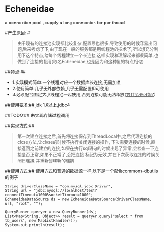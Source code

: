 Echeneidae
==========

a connection pool , supply a long connection for per thread 

#产生原因: #
>    由于现有的连接池实现都比较复杂,配置项也很多,导致使用的时候容易出问题,后来考虑了下,由于现在一般的服务都是用线程池的技术了,所以想充分利用下这个特点,给每个线程建立一个长连接,这样实现和理解起来都很简单,也做到了连接的复用(取名Echeneidae,也是因为和这种鱼的特点相似) 

##特点:##
- 1.实现模式简单:一个线程对应一个数据库长连接,无需加锁
- 2.使用简单:几乎无外部依赖,几乎无需配置即可使用
- 3.必须配合固定大小线程池一起使用,否则连接可能无法释放([为什么是可能?](https://github.com/hongliuliao/Echeneidae/wiki/%E4%B8%BA%E4%BB%80%E4%B9%88%E4%B8%8D%E9%85%8D%E5%90%88%E7%BA%BF%E7%A8%8B%E6%B1%A0%E4%BD%BF%E7%94%A8%E5%8F%AF%E8%83%BD%E5%AF%BC%E8%87%B4%E9%93%BE%E6%8E%A5%E6%97%A0%E6%B3%95%E5%85%B3%E9%97%AD))

##使用要求:##
jdk 1.6以上,jdbc4

##TODO:##
未实现存储过程调用

##实现方式:##
>	第一次建立连接之后,首先将连接保存到ThreadLocal中,之后代理连接的close方法,让close的时候不执行关闭连接的操作,
下次需要连接的时候,直接返回之前建立的连接,如果在执行sql语句的时候出现了异常,会检查一下连接是否正常,如果不正常了,会把连接
标记为无效,并在下次获取连接的时候关闭旧连接,并重新创建新的连接

##使用方式:##
	使用方式和普通的数据源一样,以下是一个配合commons-dbutils的例子
	
	String driverClassName = "com.mysql.jdbc.Driver";
	String url = "jdbc:mysql://localhost/test?connectTimeout=1000&socketTimeout=1000";
	EcheneidaeDataSource ds = new EcheneidaeDataSource(driverClassName, url, "root", "");
	
	QueryRunner queryer = new QueryRunner(ds);
	List<Map<String, Object>> result = queryer.query("select * from tb_users", new MapListHandler());
	System.out.println(result);
	
